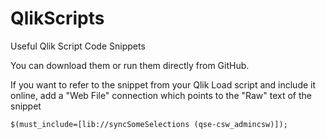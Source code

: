 # QlikScripts
Useful Qlik Script Code Snippets

You can download them or run them directly from GitHub.

If you want to refer to the snippet from your Qlik Load script and include it online, add a "Web File" connection which points to the "Raw" text of the snippet 

```
$(must_include=[lib://syncSomeSelections (qse-csw_admincsw)]);
```


